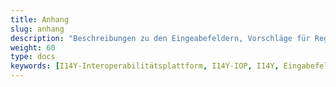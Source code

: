 ```yaml
---
title: Anhang
slug: anhang
description: "Beschreibungen zu den Eingeabefeldern, Vorschläge für Regex-Ausdrücke und eine Übersicht über die Partnerorganisationen: Im Anhang finden Sie detaillierte Informationen zur I14Y-Interoperabilitätsplattform."
weight: 60
type: docs
keywords: [I14Y-Interoperabilitätsplattform, I14Y-IOP, I14Y, Eingabefelder, Regex, Changelog, Weblinks, Partnerorganisationen]
---
```

